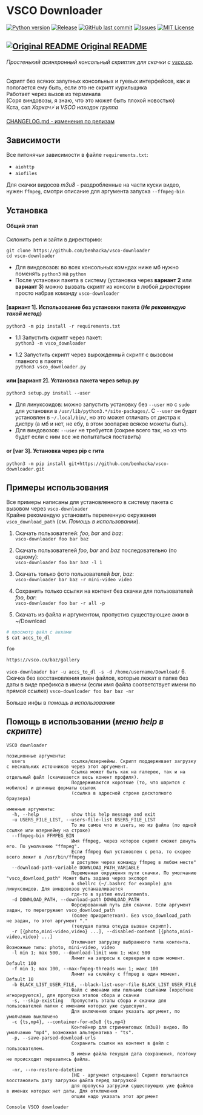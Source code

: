 # VSCO Downloader
[![Python version](https://img.shields.io/badge/python-3.7%20%7C%203.8%20%7C%203.9-blue)]()
[![Release](https://img.shields.io/github/v/release/benhacka/vsco-downloader)]()
[![GitHub last commit](https://img.shields.io/github/last-commit/benhacka/vsco-downloader)]()
[![Issues](https://img.shields.io/github/issues-raw/benhacka/vsco-downloader)]()
[![MIT License](https://img.shields.io/github/license/benhacka/vsco-downloader)](https://github.com/benhacka/vsco-downloader/blob/master/LICENSE)

## [![Original README](https://www.countryflags.io/us/shiny/24.png) Original README](https://github.com/benhacka/vsco-downloader)
###### Простенький асинхронный консольный скриптик для скачки с [vsco.co](vsco.co).
Скрипт без всяких залупных консольных и гуевых интерфейсов, как и пологается ему быть, если это не скрипт курильщика  
Работает через вызов из терминала  
(Соря виндовозы, я знаю, что это может быть плохой новостью)  
Кста, сап _Харкач⚡_ и _VSCO находок группа_

[CHANGELOG.md - изменения по релизам](https://github.com/benhacka/vsco-downloader/blob/master/CHANGELOG.md)

## Зависимости
Все питонячьи зависимости в файле `requirements.txt`:
- `aiohttp`
- `aiofiles`  

Для скачки видосов _m3u8_ - раздробленные на части куски видео, нужен `ffmpeg`, смотри описание для аргумента запуска `--ffmpeg-bin`


## Установка
#### Общий этап
Склонить реп и зайти в директорию:
```
git clone https://github.com/benhacka/vsco-downloader
cd vsco-downloader
```
- Для виндовозов: во всех консольных комндах ниже мб нужно поменять `python3` на `python` 
- После установки пакета в систему (установка через **вариант 2** или **вариант 3**) можно вызвать скрипт из консоли в любой директории просто набрав команду `vsco-downloader`
#### [вариант 1]. Использование без установки пакета (_Не рекомендую такой метод_)
```
python3 -m pip install -r requirements.txt
```
- 1.1 Запустить скрипт через пакет:  
`python3 -m vsco_downloader`

- 1.2 Запустить скрипт через вырожденный скрипт с вызовом главного в пакете:  
`python3 vsco_downloader.py`

#### или [вариант 2]. Установка пакета через setup.py
```
python3 setup.py install --user
```
- Для линуксоидов: можно запустить установку без `--user` но с `sudo` для установки в  `/usr/lib/python3.*/site-packages/`. C `--user` он будет установлен в `~/.local/bin/`, но это может отличать от дистра к дистру (а мб и нет, не ебу, в этом зоопарке всякое можеты быть).
- Для виндовозов: `--user` не требуется (сокрее всего так, но хз что будет если с ним все же попытаться поставить)
#### or [var 3]. Установка через pip с гита 
```
python3 -m pip install git+https://github.com/benhacka/vsco-downloader.git
```

## Примеры использования
Все примеры написаны для установленного в систему пакета с вызовом через `vsco-downloader`  
Крайне рекомендую установить переменную окружения `vsco_download_path` (см. _Помощь в использовании_). 

1. Скачать пользователей: *foo*, *bar* and *baz*:  
`vsco-downloader foo bar baz`
  
2. Скачать пользователей *foo*, *bar* and *baz* последовательно (по одному):  
`vsco-downloader foo bar baz -l 1 ` 

3. Скачать только фото пользователей *bar*, *baz*:  
`vsco-downloader bar baz -r mini-video video`

4. Сохранить только ссылки на контент без скачки для пользователей *foo*, *bar*:  
`vsco-downloader foo bar -r all -p`

5. Скачать из файла и аргументом, пропустив существующие акки в ~/Download  
```sh
# просмотр файл с акками
$ cat accs_to_dl

foo

https://vsco.co/baz/gallery
```
`vsco-downloader bar -u accs_to_dl -s -d /home/username/Download/`
6. Скачка без восстановления имен файлов, которые лежат в папке без даты в виде префикса в имени 
(если имя файла соответствует имени по прямой ссылке)
`vsco-downloader foo bar baz -nr`  

Больше инфы в _помощь в использовании_ 

## Помощь в использовании (*меню help в скрипте*)

```plaintext
VSCO downloader

позиционные аргументы:
  users                 ссылка/юзернеймы. Скрипт поддерживает загрузку с нескольких источников через этот аргуемент. 
                        Ссылка может быть как на галерею, так и на отдельный файл (скачивается весь конент профиля). 
                        Поддерживаются короткие (то, что шарится с мобилок) и длинные форматы ссылок 
                        (ссылка в адресной строке десктопного браузера)

именные аргументы:
  -h, --help            show this help message and exit
  -u USERS_FILE_LIST, --users-file-list USERS_FILE_LIST
                        То же самое что и users, но из файла (по одной ссылке или юзернейму на строке)
  --ffmpeg-bin FFMPEG_BIN
                        Имя ffmpeg, через которое скрипт сможет денуть его. По умолчанию "ffmpeg". 
                        Если ffmpeg был установлен с репа, то скорее всего лежит в /usr/bin/ffmpeg 
                        и доступен через команду ffmpeg в любом месте"
  --download-path-variable DOWNLOAD_PATH_VARIABLE
                        Переменная окружения пути скачки. По умолчанию "vsco_download_path" Может быть задана через экспорт 
                        в shellrc (~/.bashrc for example) для линуксоидов. Для виндовозов устанавливается 
                        где-то в system environments.
  -d DOWNLOAD_PATH, --download-path DOWNLOAD_PATH
                        Форсированный путь для скачки. Если аргумент задан, то перегружает vsco_download_path
                        (более приоритетная). Без vsco_download_path не задан, то этот аргумент "." 
                        (текущая папка откуда вызван скрипт).
  -r [{photo,mini-video,video} ...], --disabled-content [{photo,mini-video,video} ...]
                        Отключает загрузку выбранного типа контента. Возможные типы: photo, mini-video, video
  -l min 1; max 500, --download-limit мин 1; макс 500
                        Лимит на запросы к серверам в один момент. Default 100
  -f min 1; max 100, --max-fmpeg-threads мин 1; макс 100
                        Лимит на склейку с ffmpeg в один момент. Default 10
  -b BLACK_LIST_USER_FILE, --black-list-user-file BLACK_LIST_USER_FILE
                        Файл с именами или полными ссылками (короткие игнорируются), для пропуска этапов сбора и скачки
  -s, --skip-existing   Пропустить этапы сбора и скачки для пользователей папки с именами которых уже сущесвуют. 
                        Для включения опции указать аргумент, по умолчанию выключено
  -c {ts,mp4}, --container-for-m3u8 {ts,mp4}
                        Контейнер для стриминговых (m3u8) видео. По умолчанию "mp4", возможная альтернатива - "ts".
  -p, --save-parsed-download-urls
                        Сохранить ссылки на контент в файл с пользователем. 
                        В имени файла текущая дата сохранения, поэтому не происходит перезапись файла.
 
  -nr, --no-restore-datetime
                        [НЕ - аргумент отрицание] Скрипт попытается восстановить дату загрузки файла перед загрузкой
                        для пропуска загрузки существующих уже файлов в именах которых нет даты. Для отключения 
                        опции надо указать этот аргумент  

Console VSCO downloader
```

